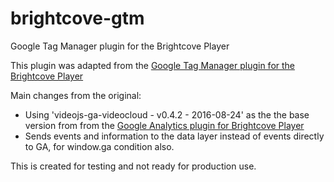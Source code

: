 # brightcove-gtm
Google Tag Manager plugin for the Brightcove Player

This plugin was adapted from the [Google Tag Manager plugin for the Brightcove Player](https://github.com/iabramo/brightcove-gtm)

Main changes from the original:
- Using 'videojs-ga-videocloud - v0.4.2 - 2016-08-24' as the the base version from from the [Google Analytics plugin for Brightcove Player](https://github.com/BrightcoveOS/videojs-ga-videocloud)
- Sends events and information to the data layer instead of events directly to GA, for window.ga condition also.

This is created for testing and not ready for production use.
